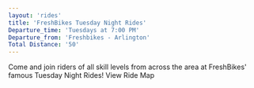 ```yaml
---
layout: 'rides'
title: 'FreshBikes Tuesday Night Rides'
Departure_time: 'Tuesdays at 7:00 PM'
Departure_from: 'Freshbikes - Arlington'
Total Distance: '50'
---
```

Come and join riders of all skill levels from across the area at FreshBikes' famous Tuesday Night Rides!
View Ride Map
